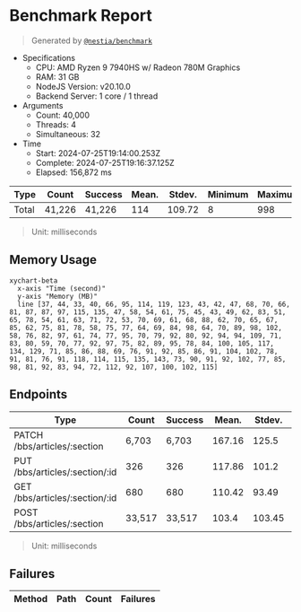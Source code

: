 # Benchmark Report
> Generated by [`@nestia/benchmark`](https://github.com/samchon/nestia)

  - Specifications
    - CPU: AMD Ryzen 9 7940HS w/ Radeon 780M Graphics     
    - RAM: 31 GB
    - NodeJS Version: v20.10.0
    - Backend Server: 1 core / 1 thread
  - Arguments
    - Count: 40,000
    - Threads: 4
    - Simultaneous: 32
  - Time
    - Start: 2024-07-25T19:14:00.253Z
    - Complete: 2024-07-25T19:16:37.125Z
    - Elapsed: 156,872 ms

Type | Count | Success | Mean. | Stdev. | Minimum | Maximum
----|----|----|----|----|----|----
Total | 41,226 | 41,226 | 114 | 109.72 | 8 | 998

> Unit: milliseconds

## Memory Usage
```mermaid
xychart-beta
  x-axis "Time (second)"
  y-axis "Memory (MB)"
  line [37, 44, 33, 40, 66, 95, 114, 119, 123, 43, 42, 47, 68, 70, 66, 81, 87, 87, 97, 115, 135, 47, 58, 54, 61, 75, 45, 43, 49, 62, 83, 51, 65, 78, 54, 61, 63, 71, 72, 53, 70, 69, 61, 68, 88, 62, 70, 65, 67, 85, 62, 75, 81, 78, 58, 75, 77, 64, 69, 84, 98, 64, 70, 89, 98, 102, 58, 76, 82, 97, 61, 74, 77, 95, 70, 79, 92, 80, 92, 94, 94, 109, 71, 83, 80, 59, 70, 77, 92, 97, 75, 82, 89, 95, 78, 84, 100, 105, 117, 134, 129, 71, 85, 86, 88, 69, 76, 91, 92, 85, 86, 91, 104, 102, 78, 91, 81, 76, 91, 118, 114, 115, 135, 143, 73, 90, 91, 92, 102, 77, 85, 98, 81, 92, 83, 94, 72, 112, 92, 107, 100, 102, 115]
```

## Endpoints
Type | Count | Success | Mean. | Stdev. | Minimum | Maximum
----|----|----|----|----|----|----
PATCH /bbs/articles/:section | 6,703 | 6,703 | 167.16 | 125.5 | 8 | 996
PUT /bbs/articles/:section/:id | 326 | 326 | 117.86 | 101.2 | 11 | 546
GET /bbs/articles/:section/:id | 680 | 680 | 110.42 | 93.49 | 10 | 579
POST /bbs/articles/:section | 33,517 | 33,517 | 103.4 | 103.45 | 8 | 998

> Unit: milliseconds

## Failures
Method | Path | Count | Failures
-------|------|-------|----------